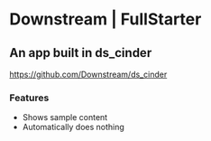 # Downstream | FullStarter

## An app built in ds_cinder 

https://github.com/Downstream/ds_cinder


### Features

* Shows sample content
* Automatically does nothing
		